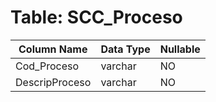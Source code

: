 # Table: SCC_Proceso

| Column Name | Data Type | Nullable |
|-------------|-----------|----------|
| Cod_Proceso | varchar | NO |
| DescripProceso | varchar | NO |

